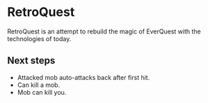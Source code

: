 RetroQuest
==========

RetroQuest is an attempt to rebuild the magic of EverQuest with the technologies of today.

Next steps
----------

* Attacked mob auto-attacks back after first hit.
* Can kill a mob.
* Mob can kill you.
